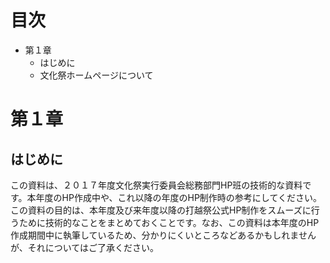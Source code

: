 # 目次
* 第１章
    * はじめに
    * 文化祭ホームページについて

# 第１章

## はじめに
この資料は、２０１７年度文化祭実行委員会総務部門HP班の技術的な資料です。本年度のHP作成中や、これ以降の年度のHP制作時の参考にしてください。この資料の目的は、本年度及び来年度以降の打越祭公式HP制作をスムーズに行うために技術的なことをまとめておくことです。なお、この資料は本年度のHP作成期間中に執筆しているため、分かりにくいところなどあるかもしれませんが、それについてはご了承ください。

